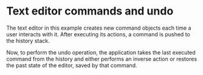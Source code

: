 # Text editor commands and undo

The text editor in this example creates new command objects each time a user interacts with it. After executing its
actions, a command is pushed to the history stack.

Now, to perform the undo operation, the application takes the last executed command from the history and either performs
an inverse action or restores the past state of the editor, saved by that command.

